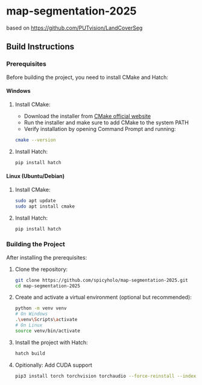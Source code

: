 # map-segmentation-2025
based on https://github.com/PUTvision/LandCoverSeg

## Build Instructions

### Prerequisites

Before building the project, you need to install CMake and Hatch:

#### Windows

1. Install CMake:
   - Download the installer from [CMake official website](https://cmake.org/download/)
   - Run the installer and make sure to add CMake to the system PATH
   - Verify installation by opening Command Prompt and running:
    ```bash
    cmake --version
    ```

2. Install Hatch:
   ```bash
   pip install hatch
   ```

#### Linux (Ubuntu/Debian)

1. Install CMake:
   ```bash
   sudo apt update
   sudo apt install cmake
   ```

2. Install Hatch:
   ```bash
   pip install hatch
   ```

### Building the Project

After installing the prerequisites:

1. Clone the repository:
   ```bash
   git clone https://github.com/spicyholo/map-segmentation-2025.git
   cd map-segmentation-2025
   ```

2. Create and activate a virtual environment (optional but recommended):
   ```bash
   python -m venv venv
   # On Windows
   .\venv\Scripts\activate
   # On Linux
   source venv/bin/activate
   ```

3. Install the project with Hatch:
   ```bash
   hatch build
   ```

4. Opitionally: Add CUDA support
   ```bash
   pip3 install torch torchvision torchaudio --force-reinstall --index-url https://download.pytorch.org/whl/cu124
   ```